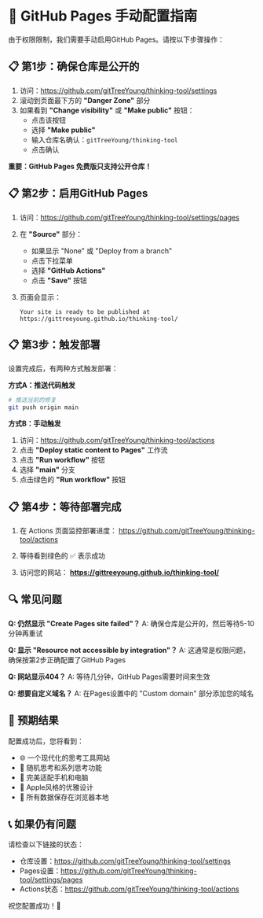 # 🔧 GitHub Pages 手动配置指南

由于权限限制，我们需要手动启用GitHub Pages。请按以下步骤操作：

## 📋 第1步：确保仓库是公开的

1. 访问：https://github.com/gitTreeYoung/thinking-tool/settings
2. 滚动到页面最下方的 **"Danger Zone"** 部分
3. 如果看到 **"Change visibility"** 或 **"Make public"** 按钮：
   - 点击该按钮
   - 选择 **"Make public"**
   - 输入仓库名确认：`gitTreeYoung/thinking-tool`
   - 点击确认

**重要：GitHub Pages 免费版只支持公开仓库！**

## 📋 第2步：启用GitHub Pages

1. 访问：https://github.com/gitTreeYoung/thinking-tool/settings/pages

2. 在 **"Source"** 部分：
   - 如果显示 "None" 或 "Deploy from a branch"
   - 点击下拉菜单
   - 选择 **"GitHub Actions"**
   - 点击 **"Save"** 按钮

3. 页面会显示：
   ```
   Your site is ready to be published at https://gittreeyoung.github.io/thinking-tool/
   ```

## 📋 第3步：触发部署

设置完成后，有两种方式触发部署：

**方式A：推送代码触发**
```bash
# 推送当前的修复
git push origin main
```

**方式B：手动触发**
1. 访问：https://github.com/gitTreeYoung/thinking-tool/actions
2. 点击 **"Deploy static content to Pages"** 工作流
3. 点击 **"Run workflow"** 按钮
4. 选择 **"main"** 分支
5. 点击绿色的 **"Run workflow"** 按钮

## 📋 第4步：等待部署完成

1. 在 Actions 页面监控部署进度：
   https://github.com/gitTreeYoung/thinking-tool/actions

2. 等待看到绿色的 ✅ 表示成功

3. 访问您的网站：
   **https://gittreeyoung.github.io/thinking-tool/**

## 🔍 常见问题

**Q: 仍然显示 "Create Pages site failed"？**
A: 确保仓库是公开的，然后等待5-10分钟再重试

**Q: 显示 "Resource not accessible by integration"？**
A: 这通常是权限问题，确保按第2步正确配置了GitHub Pages

**Q: 网站显示404？**
A: 等待几分钟，GitHub Pages需要时间来生效

**Q: 想要自定义域名？**
A: 在Pages设置中的 "Custom domain" 部分添加您的域名

## 🎯 预期结果

配置成功后，您将看到：
- 🌐 一个现代化的思考工具网站
- 💭 随机思考和系列思考功能
- 📱 完美适配手机和电脑
- 🎨 Apple风格的优雅设计
- 💾 所有数据保存在浏览器本地

## 📞 如果仍有问题

请检查以下链接的状态：
- 仓库设置：https://github.com/gitTreeYoung/thinking-tool/settings
- Pages设置：https://github.com/gitTreeYoung/thinking-tool/settings/pages  
- Actions状态：https://github.com/gitTreeYoung/thinking-tool/actions

祝您配置成功！🚀